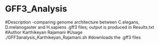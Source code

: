 # GFF3_Analysis

#Description -comparing genome architecture between C.elegans, D.melanogaster and H.sapiens .gff3 files; output is produced in Results.txt
#Author Karthikeyan Rajamani
#Usage ./GFF3analysis_Karthikeyan_Rajamani.sh 
#downloads the  .gff3 files
